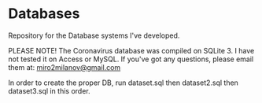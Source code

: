 # Databases

Repository for the Database systems I've developed.

PLEASE NOTE!
The Coronavirus database was compiled on SQLite 3. I have not tested it on Access or MySQL.
If you've got any questions, please email them at: miro2milanov@gmail.com

In order to create the proper DB, run dataset.sql then dataset2.sql then dataset3.sql in this order.
